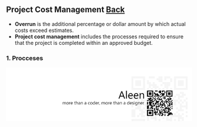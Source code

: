 ## Project Cost Management	[Back](./../projectManagement.md)

-  **Overrun** is the additional percentage or dollar amount by which actual costs exceed estimates.
- **Project cost management** includes the processes required to ensure that the project is completed within an approved budget.

### 1. Procceses

<a href="http://aleen42.github.io/" target="_blank" ><img src="./../../pic/tail.gif"></a>
